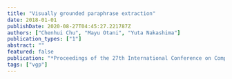 ```yaml
---
title: "Visually grounded paraphrase extraction"
date: 2018-01-01
publishDate: 2020-08-27T04:45:27.221787Z
authors: ["Chenhui Chu", "Mayu Otani", "Yuta Nakashima"]
publication_types: ["1"]
abstract: ""
featured: false
publication: "*Proceedings of the 27th International Conference on Computational Linguistics*"
tags: ["vgp"]
---
```


